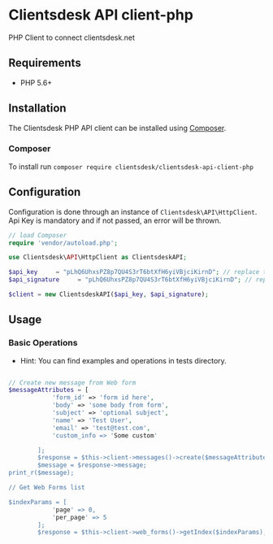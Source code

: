 # Clientsdesk API client-php
PHP Client to connect clientsdesk.net

## Requirements
* PHP 5.6+

## Installation

The Clientsdesk PHP API client can be installed using [Composer](https://packagist.org/packages/clientsdesk/clientsdesk-api-client-php).

### Composer

To install run `composer require clientsdesk/clientsdesk-api-client-php`

## Configuration

Configuration is done through an instance of `Clientsdesk\API\HttpClient`.
Api Key is mandatory and if not passed, an error will be thrown.

``` php
// load Composer
require 'vendor/autoload.php';

use Clientsdesk\API\HttpClient as ClientsdeskAPI;

$api_key     = "pLhQ6UhxsPZ8p7QU4S3rT6btXfH6yiVBjciKirnD"; // replace this with your api key
$api_signature     = "pLhQ6UhxsPZ8p7QU4S3rT6btXfH6yiVBjciKirnD"; // replace this with your api signature

$client = new ClientsdeskAPI($api_key, $api_signature);
```

## Usage

### Basic Operations

* Hint: You can find examples and operations in tests directory.

``` php

// Create new message from Web form
$messageAttributes = [
            'form_id' => 'form id here',
            'body' => 'some body from form',
            'subject' => 'optional subject',
            'name' => 'Test User',
            'email' => 'test@test.com',
            'custom_info => 'Some custom'

        ];
        $response = $this->client->messages()->create($messageAttributes);
        $message = $response->message;
print_r($message);

// Get Web Forms list

$indexParams = [
            'page' => 0,
            'per_page' => 5
        ];
        $response = $this->client->web_forms()->getIndex($indexParams);

```